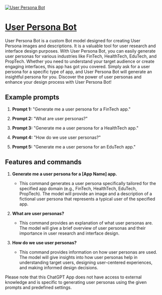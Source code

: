 [![User Persona Bot](https://files.oaiusercontent.com/file-lgKaJGtb3WubAKAAA12cgMh8?se=2123-10-17T22%3A29%3A40Z&sp=r&sv=2021-08-06&sr=b&rscc=max-age%3D31536000%2C%20immutable&rscd=attachment%3B%20filename%3DUserPersonaGPT.png&sig=HclPctuic8viY/aAQlHS/Re46fTYDBhbNAhjZul9QEc%3D)](https://chat.openai.com/g/g-bearQwPJt-user-persona-bot)

# [User Persona Bot](https://chat.openai.com/g/g-bearQwPJt-user-persona-bot)

User Persona Bot is a custom Bot model designed for creating User Persona images and descriptions. It is a valuable tool for user research and interface design purposes. With User Persona Bot, you can easily generate user personas for various industries like FinTech, HealthTech, EduTech, and PropTech. Whether you need to understand your target audience or create engaging interfaces, this app has got you covered. Simply ask for a user persona for a specific type of app, and User Persona Bot will generate an insightful persona for you. Discover the power of user personas and enhance your design process with User Persona Bot!

## Example prompts

1. **Prompt 1:** "Generate me a user persona for a FinTech app."

2. **Prompt 2:** "What are user personas?"

3. **Prompt 3:** "Generate me a user persona for a HealthTech app."

4. **Prompt 4:** "How do we use user personas?"

5. **Prompt 5:** "Generate me a user persona for an EduTech app."


## Features and commands

1. **Generate me a user persona for a [App Name] app.**
    - This command generates a user persona specifically tailored for the specified app domain (e.g., FinTech, HealthTech, EduTech, PropTech). The model will provide an image and a description of a fictional user persona that represents a typical user of the specified app.

2. **What are user personas?**
    - This command provides an explanation of what user personas are. The model will give a brief overview of user personas and their importance in user research and interface design.

3. **How do we use user personas?**
    - This command provides information on how user personas are used. The model will give insights into how user personas help in understanding target users, designing user-centered experiences, and making informed design decisions.

Please note that this ChatGPT App does not have access to external knowledge and is specific to generating user personas using the given prompts and predefined settings.